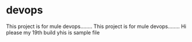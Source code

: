 # devops
This project is for mule devops........
This project is for mule devops........
Hi please my 19th build
yhis is sample file

